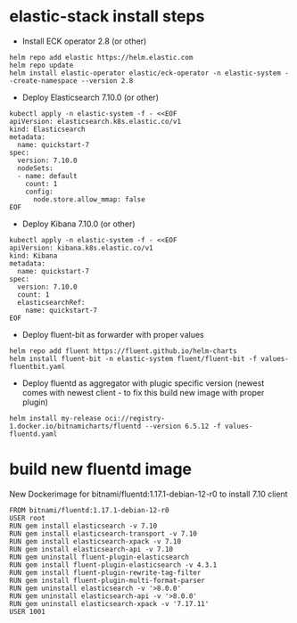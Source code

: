 # elastic-stack install steps
- Install ECK operator 2.8 (or other)
```
helm repo add elastic https://helm.elastic.com
helm repo update
helm install elastic-operator elastic/eck-operator -n elastic-system --create-namespace --version 2.8
```
- Deploy Elasticsearch 7.10.0 (or other)
```
kubectl apply -n elastic-system -f - <<EOF
apiVersion: elasticsearch.k8s.elastic.co/v1
kind: Elasticsearch
metadata:
  name: quickstart-7
spec:
  version: 7.10.0
  nodeSets:
  - name: default
    count: 1
    config:
      node.store.allow_mmap: false
EOF
```
- Deploy Kibana 7.10.0 (or other)
```
kubectl apply -n elastic-system -f - <<EOF
apiVersion: kibana.k8s.elastic.co/v1
kind: Kibana
metadata:
  name: quickstart-7
spec:
  version: 7.10.0
  count: 1
  elasticsearchRef:
    name: quickstart-7
EOF
```
- Deploy fluent-bit as forwarder with proper values
```
helm repo add fluent https://fluent.github.io/helm-charts
helm install fluent-bit -n elastic-system fluent/fluent-bit -f values-fluentbit.yaml
```
- Deploy fluentd as aggregator with plugic specific version (newest comes with newest client - to fix this build new image with proper plugin)
```
helm install my-release oci://registry-1.docker.io/bitnamicharts/fluentd --version 6.5.12 -f values-fluentd.yaml
```
# build new fluentd image
New Dockerimage for bitnami/fluentd:1.17.1-debian-12-r0 to install 7.10 client
```
FROM bitnami/fluentd:1.17.1-debian-12-r0
USER root
RUN gem install elasticsearch -v 7.10
RUN gem install elasticsearch-transport -v 7.10
RUN gem install elasticsearch-xpack -v 7.10
RUN gem install elasticsearch-api -v 7.10
RUN gem uninstall fluent-plugin-elasticsearch
RUN gem install fluent-plugin-elasticsearch -v 4.3.1
RUN gem install fluent-plugin-rewrite-tag-filter
RUN gem install fluent-plugin-multi-format-parser
RUN gem uninstall elasticsearch -v '>8.0.0'
RUN gem uninstall elasticsearch-api -v '>8.0.0'
RUN gem uninstall elasticsearch-xpack -v '7.17.11'
USER 1001
```
